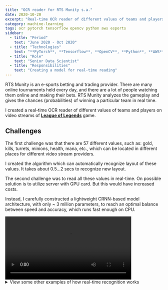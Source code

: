 ```yaml
---
title: "OCR reader for RTS Munity s.a."
date: 2020-10-20
excerpt: "Real-time OCR reader of different values of teams and players on video streams of League of Legends game"
category: machine-learning
tags: ocr pytorch tensorflow opencv python aws esports
sidebar:
  - title: "Period"
    text: "June 2020 - Oct 2020"
  - title: "Technologies"
    text: "**PyTorch**, **Tensorflow**, **OpenCV**, **Python**, **AWS**"
  - title: "Role"
    text: "Senior Data Scientist"
  - title: "Responsibilities"
    text: "Creating a model for real-time reading"
---
```


RTS Munity is an e-sports betting and trading provider.
There are many online tournaments held every day,
and there are a lot of people watching them online and making their bets.
RTS Munity analyzes the gameplay and gives the chances (probabilities)
of winning a particular team in real time. 

I created a real-time OCR reader of different values of teams and players
on video streams of [**League of Legends**](https://www.leagueoflegends.com/) game.

## Challenges

The first challenge was that there are 57 different values,
such as: gold, kills, turrets, minions, health, mana, etc.,
which can be located in different places for different video stream providers.

I created the algorithm which can automatically recognize layout of these values.
It takes about 0.5...2 secs to recognize new layout.

The second challenge was to read all these values in real-time.
On possible solution is to utilize server with GPU card.
But this would have increased costs.

Instead, I carefully constructed a lightweight CRNN-based model architecture,
with only ~ 3 million parameters,
to reach an optimal balance between speed and accuracy, which runs fast enough on CPU.

<video width="80%" controls>
    <source src="/assets/video/ocr_lol_rts_munity.2.mp4">
</video>

<details>
<summary>View some other examples of how real-time recognition works</summary>

<video width="80%" controls>
    <source src="/assets/video/ocr_lol_rts_munity.1.mp4">
</video>

<video width="80%" controls>
    <source src="/assets/video/ocr_lol_rts_munity.3.mp4">
</video>

<video width="80%" controls>
    <source src="/assets/video/ocr_lol_rts_munity.4.mp4">
</video>

<video width="80%" controls>
    <source src="/assets/video/ocr_lol_rts_munity.5.mp4">
</video>

</details>
